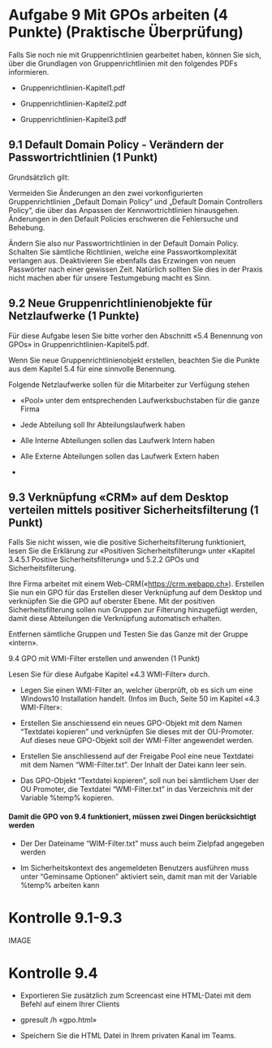 # Aufgabe 9 Mit GPOs arbeiten (4 Punkte) (Praktische Überprüfung)

Falls Sie noch nie mit Gruppenrichtlinien gearbeitet haben, können Sie sich, über die Grundlagen von Gruppenrichtlinien mit den folgendes PDFs informieren.



- Gruppenrichtlinien-Kapitel1.pdf

- Gruppenrichtlinien-Kapitel2.pdf

- Gruppenrichtlinien-Kapitel3.pdf



## 9.1 Default Domain Policy - Verändern der Passwortrichtlinien (1 Punkt)



Grundsätzlich gilt: 

Vermeiden Sie Änderungen an den zwei vorkonfigurierten Gruppenrichtlinien „Default Domain Policy“ und „Default Domain Controllers Policy“, die über das Anpassen der Kennwortrichtlinien hinausgehen. Änderungen in den Default Policies erschweren die Fehlersuche und Behebung. 



Ändern Sie also nur Passwortrichtlinien in der Default Domain Policy. Schalten Sie sämtliche Richtlinien, welche eine Passwortkomplexität verlangen aus. Deaktivieren Sie ebenfalls das Erzwingen von neuen Passwörter nach einer gewissen Zeit. Natürlich sollten Sie dies in der Praxis nicht machen aber für unsere Testumgebung macht es Sinn.



## 9.2 Neue Gruppenrichtlinienobjekte für Netzlaufwerke (1 Punkte)

Für diese Aufgabe lesen Sie bitte vorher den Abschnitt «5.4 Benennung von GPOs» in Gruppenrichtlinien-Kapitel5.pdf. 

Wenn Sie neue Gruppenrichtlinienobjekt erstellen, beachten Sie die Punkte aus dem Kapitel 5.4 für eine sinnvolle Benennung.



Folgende Netzlaufwerke sollen für die Mitarbeiter zur Verfügung stehen



- «Pool» unter dem entsprechenden Laufwerksbuchstaben für die ganze Firma

- Jede Abteilung soll Ihr Abteilungslaufwerk haben

- Alle Interne Abteilungen sollen das Laufwerk Intern haben

- Alle Externe Abteilungen sollen das Laufwerk Extern haben

- 

## 9.3 Verknüpfung «CRM» auf dem Desktop verteilen mittels positiver Sicherheitsfilterung (1 Punkt)



Falls Sie nicht wissen, wie die positive Sicherheitsfilterung funktioniert, lesen Sie die Erklärung zur «Positiven Sicherheitsfilterung» unter «Kapitel 3.4.5.1 Positive Sicherheitsfilterung» und 5.2.2 GPOs und Sicherheitsfilterung.



Ihre Firma arbeitet mit einem Web-CRM(«https://crm.webapp.ch»). Erstellen Sie nun ein GPO für das Erstellen dieser Verknüpfung auf dem Desktop und verknüpfen Sie die GPO auf oberster Ebene. Mit der positiven Sicherheitsfilterung sollen nun Gruppen zur Filterung hinzugefügt werden, damit diese Abteilungen die Verknüpfung automatisch erhalten. 

Entfernen sämtliche Gruppen und Testen Sie das Ganze mit der Gruppe «intern».







9.4 GPO mit WMI-Filter erstellen und anwenden (1 Punkt)



Lesen Sie für diese Aufgabe Kapitel «4.3 WMI-Filter» durch.



- Legen Sie einen WMI-Filter an, welcher überprüft, ob es sich um eine Windows10 Installation handelt.  (Infos im Buch, Seite 50 im Kapitel «4.3 WMI-Filter»:



- Erstellen Sie anschiessend ein neues GPO-Objekt mit dem Namen “Textdatei kopieren” und verknüpfen Sie dieses mit der OU-Promoter. Auf dieses neue GPO-Objekt soll der WMI-Filter angewendet werden. 



- Erstellen Sie anschliessend auf der Freigabe Pool eine neue Textdatei mit dem Namen “WMI-Filter.txt”.  Der Inhalt der Datei kann leer sein.



- Das GPO-Objekt “Textdatei kopieren”, soll nun bei sämtlichem User der OU Promoter, die Textdatei “WMI-Filter.txt” in das Verzeichnis mit der Variable %temp% kopieren. 



#### Damit die GPO von 9.4 funktioniert, müssen zwei Dingen berücksichtigt werden

- Der Der Dateiname “WIM-Filter.txt” muss auch beim Zielpfad angegeben werden

- Im Sicherheitskontext des angemeldeten Benutzers ausführen muss unter “Geminsame Optionen” aktiviert sein, damit man mit der Variable %temp% arbeiten kann



# Kontrolle 9.1-9.3

 IMAGE



# Kontrolle 9.4



- Exportieren Sie zusätzlich zum Screencast eine HTML-Datei mit dem Befehl auf einem Ihrer Clients 

- gpresult /h «gpo.html»



- Speichern Sie die HTML Datei in Ihrem privaten Kanal im Teams.



